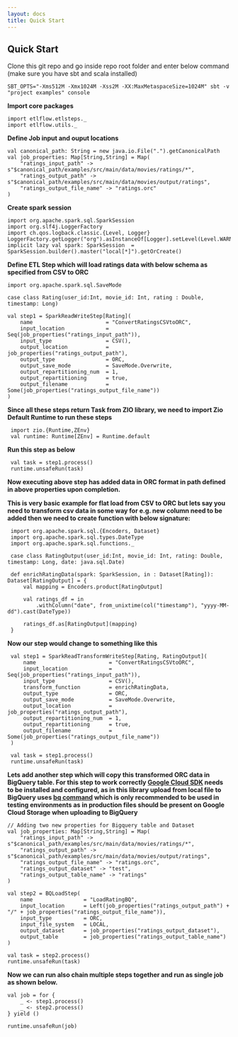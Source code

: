 ```yaml
---
layout: docs
title: Quick Start
---
```


## Quick Start

Clone this git repo and go inside repo root folder and enter below command (make sure you have sbt and scala installed)

    SBT_OPTS="-Xms512M -Xmx1024M -Xss2M -XX:MaxMetaspaceSize=1024M" sbt -v "project examples" console

**Import core packages**

    import etlflow.etlsteps._
    import etlflow.utils._
    
**Define Job input and ouput locations**

    val canonical_path: String = new java.io.File(".").getCanonicalPath
    val job_properties: Map[String,String] = Map(
        "ratings_input_path" -> s"$canonical_path/examples/src/main/data/movies/ratings/*",
        "ratings_output_path" -> s"$canonical_path/examples/src/main/data/movies/output/ratings",
        "ratings_output_file_name" -> "ratings.orc"
    )

**Create spark session**   
   
    import org.apache.spark.sql.SparkSession
    import org.slf4j.LoggerFactory
    import ch.qos.logback.classic.{Level, Logger}
    LoggerFactory.getLogger("org").asInstanceOf[Logger].setLevel(Level.WARN)
    implicit lazy val spark: SparkSession  = SparkSession.builder().master("local[*]").getOrCreate()

**Define ETL Step which will load ratings data with below schema as specified from CSV to ORC**          
          
    import org.apache.spark.sql.SaveMode
    
    case class Rating(user_id:Int, movie_id: Int, rating : Double, timestamp: Long)
    
    val step1 = SparkReadWriteStep[Rating](
        name                       = "ConvertRatingsCSVtoORC",
        input_location             = Seq(job_properties("ratings_input_path")),
        input_type                 = CSV(),
        output_location            = job_properties("ratings_output_path"),
        output_type                = ORC,
        output_save_mode           = SaveMode.Overwrite,
        output_repartitioning_num  = 1,
        output_repartitioning      = true,
        output_filename            = Some(job_properties("ratings_output_file_name"))
    )
     
**Since all these steps return Task from ZIO library, we need to import Zio Default Runtime to run these steps**
     
     import zio.{Runtime,ZEnv}
     val runtime: Runtime[ZEnv] = Runtime.default
          
**Run this step as below**

     val task = step1.process()
     runtime.unsafeRun(task)
       
**Now executing above step has added data in ORC format in path defined in above properties upon completion.** 

**This is very basic example for flat load from CSV to ORC but lets say you need to transform csv data in some way for e.g. new column need to be added then we need to create function with below signature:**
        
     import org.apache.spark.sql.{Encoders, Dataset}
     import org.apache.spark.sql.types.DateType
     import org.apache.spark.sql.functions._
     
     case class RatingOutput(user_id:Int, movie_id: Int, rating: Double, timestamp: Long, date: java.sql.Date)
     
     def enrichRatingData(spark: SparkSession, in : Dataset[Rating]): Dataset[RatingOutput] = {
         val mapping = Encoders.product[RatingOutput]
     
         val ratings_df = in
             .withColumn("date", from_unixtime(col("timestamp"), "yyyy-MM-dd").cast(DateType))
         
         ratings_df.as[RatingOutput](mapping)
     }
       
**Now our step would change to something like this**
     
     val step1 = SparkReadTransformWriteStep[Rating, RatingOutput](
         name                       = "ConvertRatingsCSVtoORC",
         input_location             = Seq(job_properties("ratings_input_path")),
         input_type                 = CSV(),
         transform_function         = enrichRatingData,
         output_type                = ORC,
         output_save_mode           = SaveMode.Overwrite,
         output_location            = job_properties("ratings_output_path"),
         output_repartitioning_num  = 1,
         output_repartitioning      = true,
         output_filename            = Some(job_properties("ratings_output_file_name"))
     )
     
     val task = step1.process()
     runtime.unsafeRun(task)
       
**Lets add another step which will copy this transformed ORC data in BigQuery table. 
For this step to work correctly [Google Cloud SDK](https://cloud.google.com/sdk/install) needs to be installed and configured, 
as in this library upload from local file to BigQuery uses [bq command](https://cloud.google.com/bigquery/docs/bq-command-line-tool) which is only recommended to be used in testing environments as in production files should be present on Google Cloud Storage when uploading to BigQuery**
    
    // Adding two new properties for Bigquery table and Dataset
    val job_properties: Map[String,String] = Map(
        "ratings_input_path" -> s"$canonical_path/examples/src/main/data/movies/ratings/*",
        "ratings_output_path" -> s"$canonical_path/examples/src/main/data/movies/output/ratings",
        "ratings_output_file_name" -> "ratings.orc",
        "ratings_output_dataset" -> "test",
        "ratings_output_table_name" -> "ratings"
    )
    
    val step2 = BQLoadStep(
        name                = "LoadRatingBQ",
        input_location      = Left(job_properties("ratings_output_path") + "/" + job_properties("ratings_output_file_name")),
        input_type          = ORC,
        input_file_system   = LOCAL,
        output_dataset      = job_properties("ratings_output_dataset"),
        output_table        = job_properties("ratings_output_table_name")
    )
    
    val task = step2.process()
    runtime.unsafeRun(task)

**Now we can run also chain multiple steps together and run as single job as shown below.**

    val job = for {
        _ <- step1.process()
        _ <- step2.process()
    } yield ()
    
    runtime.unsafeRun(job)



